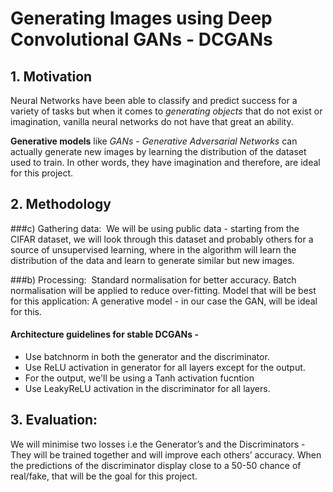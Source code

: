 # Generating Images using Deep Convolutional GANs - DCGANs

## 1. Motivation
Neural Networks have been able to classify and predict success for a variety of tasks but when
it comes to *generating objects* that do not exist or imagination, vanilla neural networks do not have that great an ability. 


**Generative models** like _GANs_ - _Generative Adversarial Networks_ can actually generate new images by learning the distribution of the dataset used to train. In other words, they have imagination and therefore, are ideal for this project.


## 2. Methodology

###c) Gathering data: ​
We will be using public data - starting from the CIFAR dataset, we will look through this dataset and probably others for a source of unsupervised learning, where in the algorithm will learn the distribution of the data and learn to generate similar but new images.

###b) Processing: ​
Standard normalisation for better accuracy. Batch normalisation will be
applied to reduce over-fitting. Model that will be best for this application: ​A generative model - in our case the GAN, will be ideal for this.

####    Architecture guidelines for stable DCGANs - 
* Use batchnorm in both the generator and the discriminator.
* Use ReLU activation in generator for all layers except for the output.
*	For the output, we'll be using a Tanh activation fucntion
* Use LeakyReLU activation in the discriminator for all layers.


## 3. Evaluation: ​ 
We will minimise two losses i.e the Generator’s and the Discriminators - They will be trained together and will improve each others’ accuracy. When the predictions of the discriminator display close to a 50-50 chance of real/fake, that will be the goal for this project.
